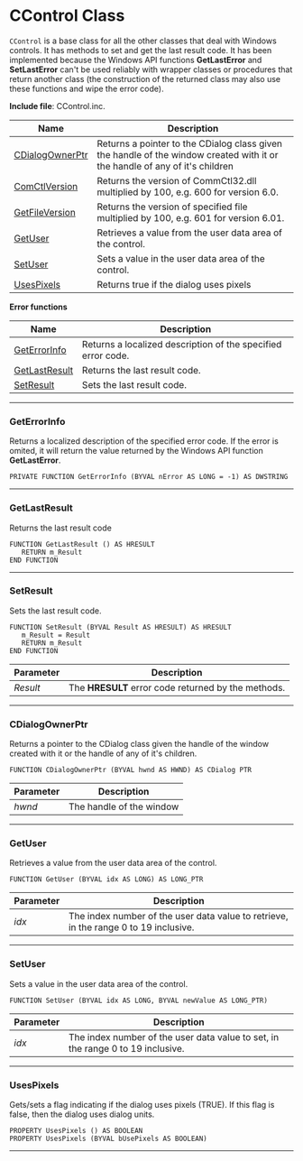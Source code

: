 # CControl Class

`CControl` is a base class for all the other classes that deal with Windows controls. It has methods to set and get the last result code. It has been implemented because the Windows API functions **GetLastError** and **SetLastError** can't be used reliably with wrapper classes or procedures that return another class (the construction of the returned class may also use these functions and wipe the error code).

**Include file**: CControl.inc.

| Name       | Description |
| ---------- | ----------- |
| [CDialogOwnerPtr](#cdialogownerptr) | Returns a pointer to the CDialog class given the handle of the window created with it or the handle of any of it's children |
| [ComCtlVersion](#comctlversion) | Returns the version of CommCtl32.dll multiplied by 100, e.g. 600 for version 6.0. |
| [GetFileVersion](#getfileversion) | Returns the version of specified file multiplied by 100, e.g. 601 for version 6.01. |
| [GetUser](#getuser) | Retrieves a value from the user data area of the control. |
| [SetUser](#setuser) | Sets a value in the user data area of the control. |
| [UsesPixels](#usespixels) | Returns true if the dialog uses pixels |

**Error functions**

| Name       | Description |
| ---------- | ----------- |
| [GetErrorInfo](#geterrorinfo) | Returns a localized description of the specified error code. |
| [GetLastResult](#getlastresult) | Returns the last result code. |
| [SetResult](#setresult) | Sets the last result code. |

---

### <a name="geterrorinfo"></a>GetErrorInfo

Returns a localized description of the specified error code. If the error is omited, it will return the value returned by the Windows API function **GetLastError**.
```
PRIVATE FUNCTION GetErrorInfo (BYVAL nError AS LONG = -1) AS DWSTRING
```
---

### <a name="getlastresult"></a>GetLastResult

Returns the last result code
```
FUNCTION GetLastResult () AS HRESULT
   RETURN m_Result
END FUNCTION
```
---

### <a name="setresult"></a>SetResult

Sets the last result code.
```
FUNCTION SetResult (BYVAL Result AS HRESULT) AS HRESULT
   m_Result = Result
   RETURN m_Result
END FUNCTION
```
| Parameter | Description |
| --------- | ----------- |
| *Result* | The **HRESULT** error code returned by the methods. |

---

### <a name="cdialogownerptr"></a>CDialogOwnerPtr

Returns a pointer to the CDialog class given the handle of the window created with it or the handle of any of it's children.
```
FUNCTION CDialogOwnerPtr (BYVAL hwnd AS HWND) AS CDialog PTR
```
| Parameter | Description |
| --------- | ----------- |
| *hwnd* | The handle of the window |
---

### <a name="getuser"></a>GetUser

Retrieves a value from the user data area of the control.
```
FUNCTION GetUser (BYVAL idx AS LONG) AS LONG_PTR
```
| Parameter | Description |
| --------- | ----------- |
| *idx* | The index number of the user data value to retrieve, in the range 0 to 19 inclusive. |

---

### <a name="setuser"></a>SetUser

Sets a value in the user data area of the control.
```
FUNCTION SetUser (BYVAL idx AS LONG, BYVAL newValue AS LONG_PTR)
```
| Parameter | Description |
| --------- | ----------- |
| *idx* | The index number of the user data value to set, in the range 0 to 19 inclusive. |

---

### <a name="usespixels"></a>UsesPixels

Gets/sets a flag indicating if the dialog uses pixels (TRUE). If this flag is false, then the dialog uses dialog units.
```
PROPERTY UsesPixels () AS BOOLEAN
PROPERTY UsesPixels (BYVAL bUsePixels AS BOOLEAN)
```
---
